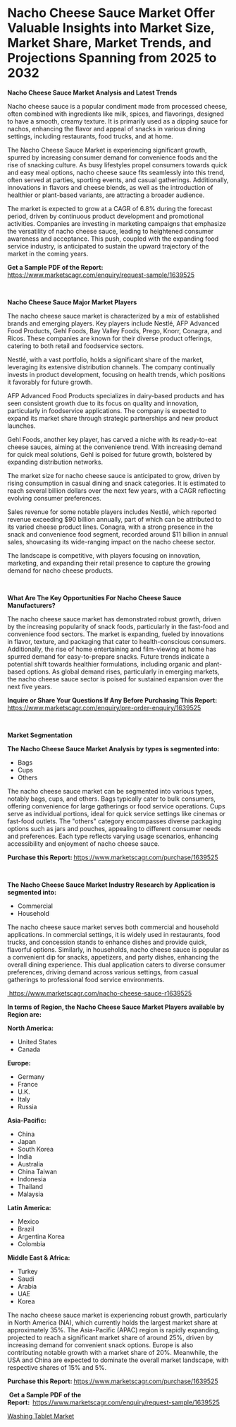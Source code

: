 <p><h1>Nacho Cheese Sauce Market Offer Valuable Insights into Market Size, Market Share, Market Trends, and Projections Spanning from 2025 to 2032</h1></p><p><strong>Nacho Cheese Sauce Market Analysis and Latest Trends</strong></p>
<p><p>Nacho cheese sauce is a popular condiment made from processed cheese, often combined with ingredients like milk, spices, and flavorings, designed to have a smooth, creamy texture. It is primarily used as a dipping sauce for nachos, enhancing the flavor and appeal of snacks in various dining settings, including restaurants, food trucks, and at home.</p><p>The Nacho Cheese Sauce Market is experiencing significant growth, spurred by increasing consumer demand for convenience foods and the rise of snacking culture. As busy lifestyles propel consumers towards quick and easy meal options, nacho cheese sauce fits seamlessly into this trend, often served at parties, sporting events, and casual gatherings. Additionally, innovations in flavors and cheese blends, as well as the introduction of healthier or plant-based variants, are attracting a broader audience.</p><p>The market is expected to grow at a CAGR of 6.8% during the forecast period, driven by continuous product development and promotional activities. Companies are investing in marketing campaigns that emphasize the versatility of nacho cheese sauce, leading to heightened consumer awareness and acceptance. This push, coupled with the expanding food service industry, is anticipated to sustain the upward trajectory of the market in the coming years.</p></p>
<p><strong>Get a Sample PDF of the Report:&nbsp;</strong> <a href="https://www.marketscagr.com/enquiry/request-sample/1639525?utm_campaign=1836&utm_medium=2&utm_source=Github&utm_content=ia&utm_term=08022025&utm_id=nacho-cheese-sauce">https://www.marketscagr.com/enquiry/request-sample/1639525</a></p>
<p>&nbsp;</p>
<p><strong>Nacho Cheese Sauce Major Market Players</strong></p>
<p><p>The nacho cheese sauce market is characterized by a mix of established brands and emerging players. Key players include Nestlé, AFP Advanced Food Products, Gehl Foods, Bay Valley Foods, Prego, Knorr, Conagra, and Ricos. These companies are known for their diverse product offerings, catering to both retail and foodservice sectors.</p><p>Nestlé, with a vast portfolio, holds a significant share of the market, leveraging its extensive distribution channels. The company continually invests in product development, focusing on health trends, which positions it favorably for future growth.</p><p>AFP Advanced Food Products specializes in dairy-based products and has seen consistent growth due to its focus on quality and innovation, particularly in foodservice applications. The company is expected to expand its market share through strategic partnerships and new product launches.</p><p>Gehl Foods, another key player, has carved a niche with its ready-to-eat cheese sauces, aiming at the convenience trend. With increasing demand for quick meal solutions, Gehl is poised for future growth, bolstered by expanding distribution networks.</p><p>The market size for nacho cheese sauce is anticipated to grow, driven by rising consumption in casual dining and snack categories. It is estimated to reach several billion dollars over the next few years, with a CAGR reflecting evolving consumer preferences.</p><p>Sales revenue for some notable players includes Nestlé, which reported revenue exceeding $90 billion annually, part of which can be attributed to its varied cheese product lines. Conagra, with a strong presence in the snack and convenience food segment, recorded around $11 billion in annual sales, showcasing its wide-ranging impact on the nacho cheese sector.</p><p>The landscape is competitive, with players focusing on innovation, marketing, and expanding their retail presence to capture the growing demand for nacho cheese products.</p></p>
<p>&nbsp;</p>
<p><strong>What Are The Key Opportunities For Nacho Cheese Sauce Manufacturers?</strong></p>
<p><p>The nacho cheese sauce market has demonstrated robust growth, driven by the increasing popularity of snack foods, particularly in the fast-food and convenience food sectors. The market is expanding, fueled by innovations in flavor, texture, and packaging that cater to health-conscious consumers. Additionally, the rise of home entertaining and film-viewing at home has spurred demand for easy-to-prepare snacks. Future trends indicate a potential shift towards healthier formulations, including organic and plant-based options. As global demand rises, particularly in emerging markets, the nacho cheese sauce sector is poised for sustained expansion over the next five years.</p></p>
<p><strong>Inquire or Share Your Questions If Any Before Purchasing This Report:</strong> <a href="https://www.marketscagr.com/enquiry/pre-order-enquiry/1639525?utm_campaign=1836&utm_medium=2&utm_source=Github&utm_content=ia&utm_term=08022025&utm_id=nacho-cheese-sauce">https://www.marketscagr.com/enquiry/pre-order-enquiry/1639525</a></p>
<p>&nbsp;</p>
<p><strong>Market Segmentation</strong></p>
<p><strong>The Nacho Cheese Sauce Market Analysis by types is segmented into:</strong></p>
<p><ul><li>Bags</li><li>Cups</li><li>Others</li></ul></p>
<p><p>The nacho cheese sauce market can be segmented into various types, notably bags, cups, and others. Bags typically cater to bulk consumers, offering convenience for large gatherings or food service operations. Cups serve as individual portions, ideal for quick service settings like cinemas or fast-food outlets. The "others" category encompasses diverse packaging options such as jars and pouches, appealing to different consumer needs and preferences. Each type reflects varying usage scenarios, enhancing accessibility and enjoyment of nacho cheese sauce.</p></p>
<p><strong>Purchase this Report:&nbsp;</strong><a href="https://www.marketscagr.com/purchase/1639525?utm_campaign=1836&utm_medium=2&utm_source=Github&utm_content=ia&utm_term=08022025&utm_id=nacho-cheese-sauce">https://www.marketscagr.com/purchase/1639525</a></p>
<p>&nbsp;</p>
<p><strong>The Nacho Cheese Sauce Market Industry Research by Application is segmented into:</strong></p>
<p><ul><li>Commercial</li><li>Household</li></ul></p>
<p><p>The nacho cheese sauce market serves both commercial and household applications. In commercial settings, it is widely used in restaurants, food trucks, and concession stands to enhance dishes and provide quick, flavorful options. Similarly, in households, nacho cheese sauce is popular as a convenient dip for snacks, appetizers, and party dishes, enhancing the overall dining experience. This dual application caters to diverse consumer preferences, driving demand across various settings, from casual gatherings to professional food service environments.</p></p>
<p><a href="https://www.marketscagr.com/nacho-cheese-sauce-r1639525?utm_campaign=1836&utm_medium=2&utm_source=Github&utm_content=ia&utm_term=08022025&utm_id=nacho-cheese-sauce">&nbsp;https://www.marketscagr.com/nacho-cheese-sauce-r1639525</a></p>
<p><strong>In terms of Region, the Nacho Cheese Sauce Market Players available by Region are:</strong></p>
<p>
    <p> <strong> North America: </strong>
        <ul>
            <li>United States</li>
            <li>Canada</li>
        </ul>
        </p> 
    <p> <strong> Europe: </strong>
        <ul>
            <li>Germany</li>
            <li>France</li>
            <li>U.K.</li>
            <li>Italy</li>
            <li>Russia</li>
        </ul>
        </p> 
    <p> <strong> Asia-Pacific: </strong>
        <ul>
            <li>China</li>
            <li>Japan</li>
            <li>South Korea</li>
            <li>India</li>
            <li>Australia</li>
            <li>China Taiwan</li>
            <li>Indonesia</li>
            <li>Thailand</li>
            <li>Malaysia</li>
        </ul>
        </p> 
    <p> <strong> Latin America: </strong>
        <ul>
            <li>Mexico</li>
            <li>Brazil</li>
            <li>Argentina Korea</li>
            <li>Colombia</li>
        </ul>
        </p> 
    <p> <strong> Middle East & Africa: </strong>
        <ul>
            <li>Turkey</li>
            <li>Saudi</li>
            <li>Arabia</li>
            <li>UAE</li>
            <li>Korea</li>
        </ul>
    </p>
    </p>
<p><p>The nacho cheese sauce market is experiencing robust growth, particularly in North America (NA), which currently holds the largest market share at approximately 35%. The Asia-Pacific (APAC) region is rapidly expanding, projected to reach a significant market share of around 25%, driven by increasing demand for convenient snack options. Europe is also contributing notable growth with a market share of 20%. Meanwhile, the USA and China are expected to dominate the overall market landscape, with respective shares of 15% and 5%.</p></p>
<p><strong>Purchase this Report: </strong><a href="https://www.marketscagr.com/purchase/1639525?utm_campaign=1836&utm_medium=2&utm_source=Github&utm_content=ia&utm_term=08022025&utm_id=nacho-cheese-sauce">https://www.marketscagr.com/purchase/1639525</a></p>
<p>&nbsp;<strong>Get a Sample PDF of the Report:&nbsp;&nbsp;</strong><a href="https://www.marketscagr.com/enquiry/request-sample/1639525?utm_campaign=1836&utm_medium=2&utm_source=Github&utm_content=ia&utm_term=08022025&utm_id=nacho-cheese-sauce">https://www.marketscagr.com/enquiry/request-sample/1639525</a></p>
<p><strong></strong></p>
<p><p><a href="https://github.com/guneycigdem35/Market-Research-Report-List-5/blob/main/washing-tablet-market.md?utm_campaign=1836&utm_medium=2&utm_source=Github&utm_content=ia&utm_term=08022025&utm_id=nacho-cheese-sauce">Washing Tablet Market</a></p></p>